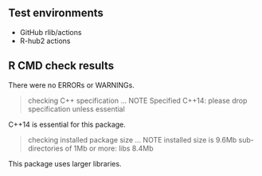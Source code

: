 ## Test environments
- GitHub rlib/actions
- R-hub2 actions

## R CMD check results
There were no ERRORs or WARNINGs. 

> checking C++ specification ... NOTE
    Specified C++14: please drop specification unless essential

C++14 is essential for this package.

> checking installed package size ... NOTE
    installed size is  9.6Mb
    sub-directories of 1Mb or more:
      libs   8.4Mb

This package uses larger libraries.
